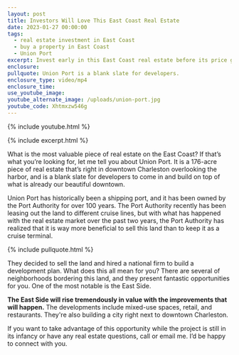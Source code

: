 ```yaml
---
layout: post
title: Investors Will Love This East Coast Real Estate
date: 2023-01-27 00:00:00
tags:
  - real estate investment in East Coast
  - buy a property in East Coast
  - Union Port
excerpt: Invest early in this East Coast real estate before its price goes up.
enclosure:
pullquote: Union Port is a blank slate for developers.
enclosure_type: video/mp4
enclosure_time:
use_youtube_image:
youtube_alternate_image: /uploads/union-port.jpg
youtube_code: Xhtmxzw546g
---
```

{% include youtube.html %}

{% include excerpt.html %}

What is the most valuable piece of real estate on the East Coast? If that’s what you’re looking for, let me tell you about Union Port. It is a 176-acre piece of real estate that’s right in downtown Charleston overlooking the harbor, and is a blank slate for developers to come in and build on top of what is already our beautiful downtown.&nbsp;

Union Port has historically been a shipping port, and it has been owned by the Port Authority for over 100 years. The Port Authority recently has been leasing out the land to different cruise lines, but with what has happened with the real estate market over the past two years, the Port Authority has realized that it is way more beneficial to sell this land than to keep it as a cruise terminal.

{% include pullquote.html %}

They decided to sell the land and hired a national firm to build a development plan. What does this all mean for you? There are several of neighborhoods bordering this land, and they present fantastic opportunities for you. One of the most notable is the East Side.

**The East Side will rise tremendously in value with the improvements that will happen.** The developments include mixed-use spaces, retail, and restaurants. They're also building a city right next to downtown Charleston.

If you want to take advantage of this opportunity while the project is still in its infancy or have any real estate questions, call or email me. I’d be happy to connect with you.